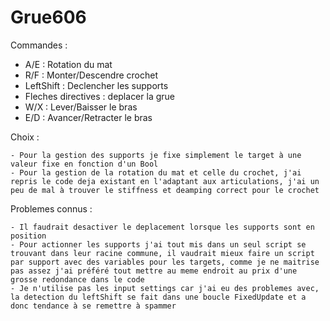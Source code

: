 # Grue606

Commandes :

- A/E : Rotation du mat
- R/F : Monter/Descendre crochet
- LeftShift : Declencher les supports
- Fleches directives : deplacer la grue
- W/X : Lever/Baisser le bras
- E/D : Avancer/Retracter le bras


Choix :

	- Pour la gestion des supports je fixe simplement le target à une valeur fixe en fonction d'un Bool
	- Pour la gestion de la rotation du mat et celle du crochet, j'ai repris le code deja existant en l'adaptant aux articulations, j'ai un peu de mal à trouver le stiffness et deamping correct pour le crochet
	
	
Problemes connus : 

	- Il faudrait desactiver le deplacement lorsque les supports sont en position
	- Pour actionner les supports j'ai tout mis dans un seul script se trouvant dans leur racine commune, il vaudrait mieux faire un script par support avec des variables pour les targets, comme je ne maitrise pas assez j'ai préféré tout mettre au meme endroit au prix d'une grosse redondance dans le code
  	- Je n'utilise pas les input settings car j'ai eu des problemes avec, la detection du leftShift se fait dans une boucle FixedUpdate et a donc tendance à se remettre à spammer
	
